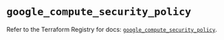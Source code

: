 # `google_compute_security_policy`

Refer to the Terraform Registry for docs: [`google_compute_security_policy`](https://registry.terraform.io/providers/hashicorp/google/5.34.0/docs/resources/compute_security_policy).
